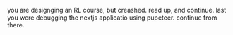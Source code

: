 you are designging an RL course, but creashed. read up, and continue. last you were debugging the nextjs applicatio using pupeteer. continue from there. 